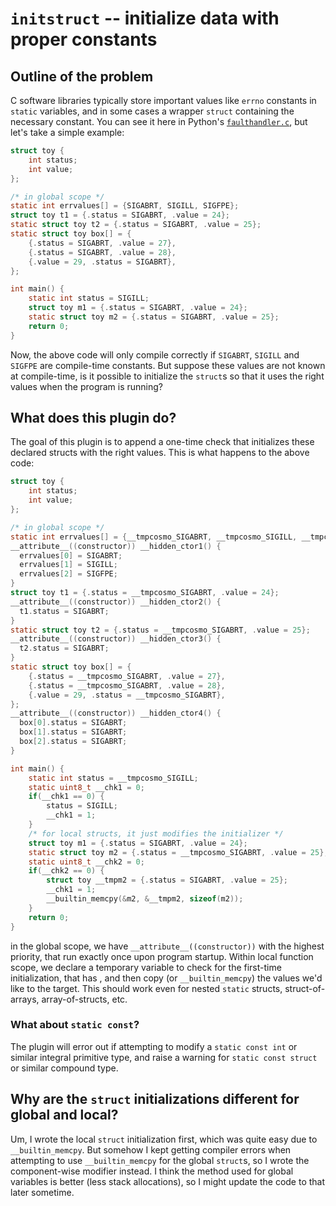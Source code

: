 # `initstruct` -- initialize data with proper constants

## Outline of the problem

C software libraries typically store important values like `errno` constants in
`static` variables, and in some cases a wrapper `struct` containing the
necessary constant. You can see it here in Python's [`faulthandler.c`][pyfault],
but let's take a simple example:

```c
struct toy {
    int status;
    int value;
};

/* in global scope */
static int errvalues[] = {SIGABRT, SIGILL, SIGFPE};
struct toy t1 = {.status = SIGABRT, .value = 24};
static struct toy t2 = {.status = SIGABRT, .value = 25};
static struct toy box[] = {
    {.status = SIGABRT, .value = 27},
    {.status = SIGABRT, .value = 28},
    {.value = 29, .status = SIGABRT},
};

int main() {
    static int status = SIGILL;
    struct toy m1 = {.status = SIGABRT, .value = 24};
    static struct toy m2 = {.status = SIGABRT, .value = 25};
    return 0;
}
```

Now, the above code will only compile correctly if `SIGABRT`, `SIGILL` and
`SIGFPE` are compile-time constants. But suppose these values are not known at
compile-time, is it possible to initialize the `struct`s so that it uses the
right values when the program is running?

## What does this plugin do?

The goal of this plugin is to append a one-time check that initializes these
declared structs with the right values. This is what happens to the above code:

```c
struct toy {
    int status;
    int value;
};

/* in global scope */
static int errvalues[] = {__tmpcosmo_SIGABRT, __tmpcosmo_SIGILL, __tmpcosmo_SIGFPE};
__attribute__((constructor)) __hidden_ctor1() {
  errvalues[0] = SIGABRT;
  errvalues[1] = SIGILL;
  errvalues[2] = SIGFPE;
}
struct toy t1 = {.status = __tmpcosmo_SIGABRT, .value = 24};
__attribute__((constructor)) __hidden_ctor2() {
  t1.status = SIGABRT;
}
static struct toy t2 = {.status = __tmpcosmo_SIGABRT, .value = 25};
__attribute__((constructor)) __hidden_ctor3() {
  t2.status = SIGABRT;
}
static struct toy box[] = {
    {.status = __tmpcosmo_SIGABRT, .value = 27},
    {.status = __tmpcosmo_SIGABRT, .value = 28},
    {.value = 29, .status = __tmpcosmo_SIGABRT},
};
__attribute__((constructor)) __hidden_ctor4() {
  box[0].status = SIGABRT;
  box[1].status = SIGABRT;
  box[2].status = SIGABRT;
}

int main() {
    static int status = __tmpcosmo_SIGILL;
    static uint8_t __chk1 = 0;
    if(__chk1 == 0) {
        status = SIGILL;
        __chk1 = 1;
    }
    /* for local structs, it just modifies the initializer */
    struct toy m1 = {.status = SIGABRT, .value = 24};
    static struct toy m2 = {.status = __tmpcosmo_SIGABRT, .value = 25};
    static uint8_t __chk2 = 0;
    if(__chk2 == 0) {
        struct toy __tmpm2 = {.status = SIGABRT, .value = 25};
        __chk1 = 1;
        __builtin_memcpy(&m2, &__tmpm2, sizeof(m2));
    }
    return 0;
}
```

in the global scope, we have `__attribute__((constructor))` with the highest
priority, that run exactly once upon program startup. Within local function
scope, we declare a temporary variable to check for the first-time
initialization, that has , and then copy (or `__builtin_memcpy`) the values we'd
like to the target. This should work even for nested `static` structs,
struct-of-arrays, array-of-structs, etc.

### What about `static const`?

The plugin will error out if attempting to modify a `static const int` or
similar integral primitive type, and raise a warning for `static const struct`
or similar compound type.
 
## Why are the `struct` initializations different for global and local?

Um, I wrote the local `struct` initialization first, which was quite easy due to
`__builtin_memcpy`. But somehow I kept getting compiler errors when attempting
to use `__builtin_memcpy` for the global `struct`s, so I wrote the
component-wise modifier instead. I think the method used for global variables is
better (less stack allocations), so I might update the code to that later
sometime.

[pyfault]: https://github.com/ahgamut/cpython/blob/master/Modules/faulthandler.c#L66
